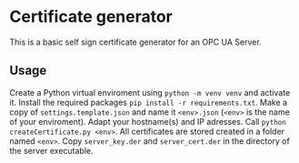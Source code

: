 # Certificate generator

This is a basic self sign certificate generator for an OPC UA Server.

## Usage
Create a Python virtual enviroment using `python -m venv venv` and activate it. Install the required packages `pip install -r requirements.txt`.
Make a copy of `settings.template.json` and name it `<env>.json` (`<env>` is the name of your enviroment). Adapt your hostname(s) and IP adresses.
Call `python createCertificate.py <env>`. All certificates are stored created in a folder named `<env>`. Copy `server_key.der` and `server_cert.der` in the directory of the server executable.
